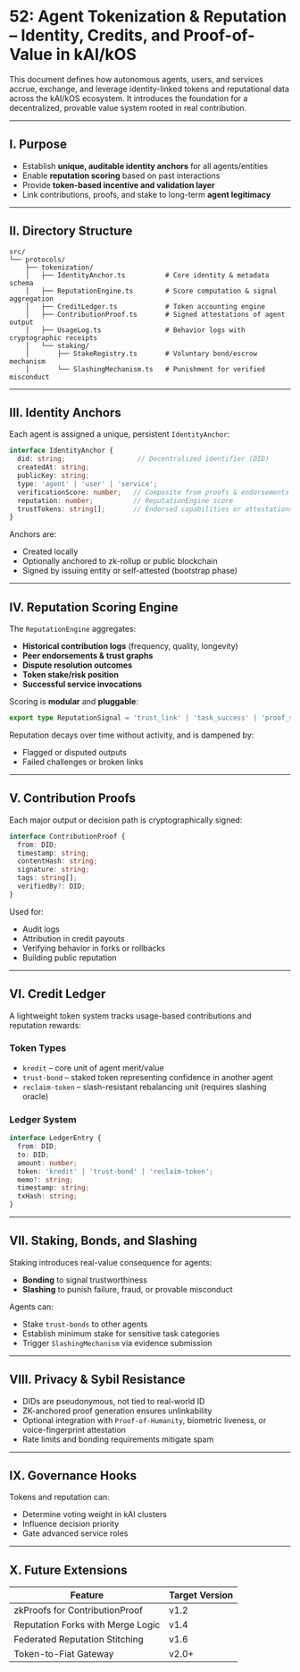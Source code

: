 # 52: Agent Tokenization & Reputation – Identity, Credits, and Proof-of-Value in kAI/kOS

This document defines how autonomous agents, users, and services accrue, exchange, and leverage identity-linked tokens and reputational data across the kAI/kOS ecosystem. It introduces the foundation for a decentralized, provable value system rooted in real contribution.

---

## I. Purpose

- Establish **unique, auditable identity anchors** for all agents/entities
- Enable **reputation scoring** based on past interactions
- Provide **token-based incentive and validation layer**
- Link contributions, proofs, and stake to long-term **agent legitimacy**

---

## II. Directory Structure

```text
src/
└── protocols/
    ├── tokenization/
    │   ├── IdentityAnchor.ts          # Core identity & metadata schema
    │   ├── ReputationEngine.ts        # Score computation & signal aggregation
    │   ├── CreditLedger.ts            # Token accounting engine
    │   ├── ContributionProof.ts       # Signed attestations of agent output
    │   ├── UsageLog.ts                # Behavior logs with cryptographic receipts
    │   └── staking/
    │       ├── StakeRegistry.ts       # Voluntary bond/escrow mechanism
    │       └── SlashingMechanism.ts   # Punishment for verified misconduct
```

---

## III. Identity Anchors

Each agent is assigned a unique, persistent `IdentityAnchor`:

```ts
interface IdentityAnchor {
  did: string;                  // Decentralized identifier (DID)
  createdAt: string;
  publicKey: string;
  type: 'agent' | 'user' | 'service';
  verificationScore: number;   // Composite from proofs & endorsements
  reputation: number;          // ReputationEngine score
  trustTokens: string[];       // Endorsed capabilities or attestations
}
```

Anchors are:

- Created locally
- Optionally anchored to zk-rollup or public blockchain
- Signed by issuing entity or self-attested (bootstrap phase)

---

## IV. Reputation Scoring Engine

The `ReputationEngine` aggregates:

- **Historical contribution logs** (frequency, quality, longevity)
- **Peer endorsements & trust graphs**
- **Dispute resolution outcomes**
- **Token stake/risk position**
- **Successful service invocations**

Scoring is **modular** and **pluggable**:

```ts
export type ReputationSignal = 'trust_link' | 'task_success' | 'proof_submitted' | 'challenge_passed' | 'flagged';
```

Reputation decays over time without activity, and is dampened by:

- Flagged or disputed outputs
- Failed challenges or broken links

---

## V. Contribution Proofs

Each major output or decision path is cryptographically signed:

```ts
interface ContributionProof {
  from: DID;
  timestamp: string;
  contentHash: string;
  signature: string;
  tags: string[];
  verifiedBy?: DID;
}
```

Used for:

- Audit logs
- Attribution in credit payouts
- Verifying behavior in forks or rollbacks
- Building public reputation

---

## VI. Credit Ledger

A lightweight token system tracks usage-based contributions and reputation rewards:

### Token Types

- `kredit` – core unit of agent merit/value
- `trust-bond` – staked token representing confidence in another agent
- `reclaim-token` – slash-resistant rebalancing unit (requires slashing oracle)

### Ledger System

```ts
interface LedgerEntry {
  from: DID;
  to: DID;
  amount: number;
  token: 'kredit' | 'trust-bond' | 'reclaim-token';
  memo?: string;
  timestamp: string;
  txHash: string;
}
```

---

## VII. Staking, Bonds, and Slashing

Staking introduces real-value consequence for agents:

- **Bonding** to signal trustworthiness
- **Slashing** to punish failure, fraud, or provable misconduct

Agents can:

- Stake `trust-bonds` to other agents
- Establish minimum stake for sensitive task categories
- Trigger `SlashingMechanism` via evidence submission

---

## VIII. Privacy & Sybil Resistance

- DIDs are pseudonymous, not tied to real-world ID
- ZK-anchored proof generation ensures unlinkability
- Optional integration with `Proof-of-Humanity`, biometric liveness, or voice-fingerprint attestation
- Rate limits and bonding requirements mitigate spam

---

## IX. Governance Hooks

Tokens and reputation can:

- Determine voting weight in kAI clusters
- Influence decision priority
- Gate advanced service roles

---

## X. Future Extensions

| Feature                           | Target Version |
| --------------------------------- | -------------- |
| zkProofs for ContributionProof    | v1.2           |
| Reputation Forks with Merge Logic | v1.4           |
| Federated Reputation Stitching    | v1.6           |
| Token-to-Fiat Gateway             | v2.0+          |

